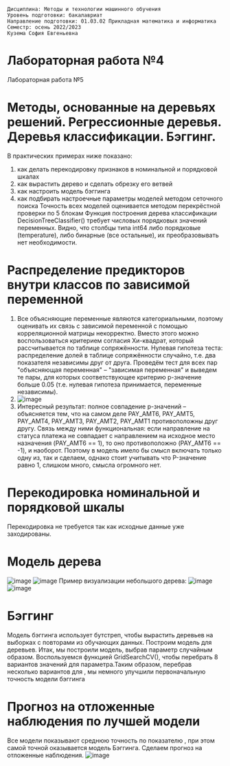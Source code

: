 `Дисциплина: Методы и технологии машинного обучения`   
`Уровень подготовки: бакалавриат`   
`Направление подготовки: 01.03.02 Прикладная математика и информатика`   
`Семестр: осень 2022/2023`   
`Кузема София Евгеньевна`
# Лабораторная работа №4
Лабораторная работа №5
# Методы, основанные на деревьях решений. Регрессионные деревья. Деревья классификации. Бэггинг.
В практических примерах ниже показано:
  1. как делать перекодировку признаков в номинальной и порядковой шкалах
  2. как вырастить дерево и сделать обрезку его ветвей
  3. как настроить модель бэггинга
  4. как подбирать настроечные параметры моделей методом сеточного поиска
Точность всех моделей оценивается методом перекрёстной проверки по 5 блокам
Функция построения дерева классификации DecisionTreeClassifier() требует числовых порядковых значений переменных. Видно, что столбцы типа int64 либо порядковые (temperature), либо бинарные (все остальные), их преобразовывать нет необходимости.
# Распределение предикторов внутри классов по зависимой переменной
1. Все объясняющие переменные являются категориальными, поэтому оценивать их связь с зависимой переменной с помощью корреляционной матрицы некорректно. Вместо этого можно воспользоваться критерием согласия Хи-квадрат, который рассчитывается по таблице сопряжённости. Нулевая гипотеза теста: распределение долей в таблице сопряжённости случайно, т.е. два показателя независимы друг от друга.
Проведём тест для всех пар "объясняющая переменная" – "зависимая переменная" и выведем те пары, для которых соответствующее критерию p-значение больше 0.05 (т.е. нулевая гипотеза принимается, переменные независимы).
2. ![image](https://user-images.githubusercontent.com/93386717/207194102-acb55543-6d4d-489f-bb1d-f3e69a96661a.png)
3. Интересный результат: полное совпадение p-значений – объясняется тем, что на самом деле PAY_AMT6, PAY_AMT5, PAY_AMT4, PAY_AMT3, PAY_AMT2, PAY_AMT1 противоположны друг другу. Связь между ними функциональная: если направление на статуса платежа не совпадает с направлением на исходное место назначения (PAY_AMT6 == 1), то оно противоположно (PAY_AMT6 == -1), и наоборот. Поэтому в модель имело бы смысл включать только одну из, так и сделаем, однако стоит учитывать что P-значение равно 1, слишком много, смысла огромного нет.
# Перекодировка номинальной и порядковой шкалы
Перекодировка не требуется так как исходные данные уже заходированы.
# Модель дерева
![image](https://user-images.githubusercontent.com/93386717/207194692-9de90284-1c9e-4539-be4a-6d23b8094435.png)
![image](https://user-images.githubusercontent.com/93386717/207194766-58ab0e79-72c2-4fed-8c02-0bf3a8ca29c4.png)
Пример визуализации небольшого дерева:
![image](https://user-images.githubusercontent.com/93386717/207195107-c9575c87-8db1-447d-a1f8-3b6408ec34db.png)
![image](https://user-images.githubusercontent.com/93386717/207195165-72f76a20-73f7-4010-8c1c-ea6c4ac35b7a.png)
# Бэггинг
Модель бэггинга использует бутстреп, чтобы вырастить  деревьев на выборках с повторами из обучающих данных. Построим модель для  деревьев.
Итак, мы построили модель, выбрав параметр  случайным образом. Воспользуемся функцией GridSearchCV(), чтобы перебрать 8 вариантов значений для параметра.Таким образом, перебрав несколько вариантов для , мы немного улучшили первоначальную точность модели бэггинга
# Прогноз на отложенные наблюдения по лучшей модели
Все модели показывают среднюю точность по показателю , при этом самой точной оказывается модель Бэггинга. Сделаем прогноз на отложенные наблюдения.
![image](https://user-images.githubusercontent.com/93386717/207195732-1bc0cade-2f25-4fff-a6e4-794af7a1c7d5.png)



  
  
